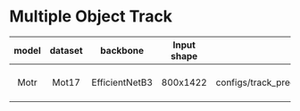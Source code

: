 # Multiple Object Track
|   model              |  dataset |   backbone     |   Input shape      |   config  |  ckpt download        |  demo download       |
| :----------:          | :-------:|  :--------:    |  :------------:    | :------: |        :--------:         | :--------:           |
| Motr | Mot17 | EfficientNetB3 | 800x1422 | configs/track_pred/motr_efficientnetb3_mot17.py | wget -c ftp://openexplorer@vrftp.horizon.ai/horizon_torch_samples/3.0.32/py310/modelzoo/qat_origin_modelzoo/motr_efficientnetb3_mot17/* --ftp-password='c5R,2!pG' | wget -c ftp://openexplorer@vrftp.horizon.ai/horizon_torch_samples/3.0.32/py310/demo/motr_efficientnetb3_mot17/* --ftp-password='c5R,2!pG' |


